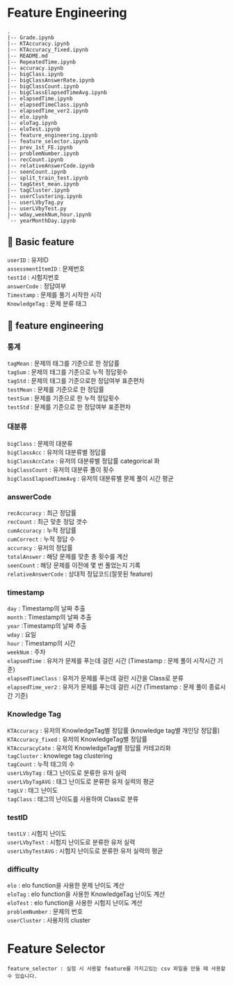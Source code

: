 # Feature Engineering

```
.
|-- Grade.ipynb
|-- KTAccuracy.ipynb
|-- KTAccuracy_fixed.ipynb
|-- README.md
|-- RepeatedTime.ipynb
|-- accuracy.ipynb
|-- bigClass.ipynb
|-- bigClassAnswerRate.ipynb
|-- bigClassCount.ipynb
|-- bigClassElapsedTimeAvg.ipynb
|-- elapsedTime.ipynb
|-- elapsedTimeClass.ipynb
|-- elapsedTime_ver2.ipynb
|-- elo.ipynb
|-- eloTag.ipynb
|-- eloTest.ipynb
|-- feature_engineering.ipynb
|-- feature_selector.ipynb
|-- prev_1st_FE.ipynb
|-- problemNumber.ipynb
|-- recCount.ipynb
|-- relativeAnswerCode.ipynb
|-- seenCount.ipynb
|-- split_train_test.ipynb
|-- tag&test_mean.ipynb
|-- tagCluster.ipynb
|-- userClustering.ipynb
|-- userLVbyTag.py
|-- userLVbyTest.py
|-- wday,weekNum,hour.ipynb
`-- yearMonthDay.ipynb
```

## 🎲 Basic feature

`userID` : 유저ID  
`assessmentItemID` : 문제번호  
`testId` : 시험지번호  
`answerCode` : 정답여부  
`Timestamp` : 문제를 풀기 시작한 시각  
`KnowledgeTag` : 문제 분류 태그

## 🔧 feature engineering

### 통계
`tagMean` : 문제의 태그를 기준으로 한 정답률  
`tagSum` : 문제의 태그를 기준으로 누적 정답횟수  
`tagStd` : 문제의 태그를 기준으로한 정답여부 표준편차  
`testMean` : 문제를 기준으로 한 정답률  
`testSum` : 문제를 기준으로 한 누적 정답횟수  
`testStd` : 문제를 기준으로 한 정답여부 표준편차  

### 대분류
`bigClass` : 문제의 대분류  
`bigClassAcc` : 유저의 대분류별 정답률  
`bigClassAccCate` : 유저의 대분류별 정답률 categorical 화  
`bigClassCount` : 유저의 대분류 풀이 횟수   
`bigClassElapsedTimeAvg` : 유저의 대분류별 문제 풀이 시간 평균  

### answerCode
`recAccuracy` : 최근 정답률  
`recCount` :  최근 맞춘 정답 갯수  
`cumAccuracy` : 누적 정답률  
`cumCorrect` : 누적 정답 수  
`accuracy` : 유저의 정답률  
`totalAnswer` : 해당 문제를 맞춘 총 횟수를 계산  
`seenCount` : 해당 문제를 이전에 몇 번 풀었는지 기록   
`relativeAnswerCode` : 상대적 정답코드(잘못된 feature)  

### timestamp
`day` : Timestamp의 날짜 추출  
`month` : Timestamp의 날짜 추출  
`year` :Timestamp의 날짜 추출  
`wday` :  요일  
`hour` : Timestamp의 시간    
`weekNum` : 주차  
`elapsedTime` : 유저가 문제를 푸는데 걸린 시간 (Timestamp : 문제 풀이 시작시간 기준)    
`elapsedTimeClass` : 유저가 문제를 푸는데 걸린 시간을 Class로 분류  
`elapsedTime_ver2` : 유저가 문제를 푸는데 걸린 시간 (Timestamp : 문제 풀이 종료시간 기준)  

### Knowledge Tag
`KTAccuracy` : 유저의 KnowledgeTag별 정답률 (knowledge tag별 개인당 정답률)  
`KTAccuracy_fixed` : 유저의 KnowledgeTag별 정답률  
`KTAccuracyCate` : 유저의 KnowledgeTag별 정답률 카테고리화  
`tagCluster` : knowlege tag clustering  
`tagCount` : 누적 태그의 수  
`userLVbyTag` : 태그 난이도로 분류한 유저 실력   
`userLVbyTagAVG` : 태그 난이도로 분류한 유저 실력의 평균  
`tagLV` : 태그 난이도  
`tagClass` : 태그의 난이도를 사용하여 Class로 분류  

 ### testID
`testLV` : 시험지 난이도  
`userLVbyTest` : 시험지 난이도로 분류한 유저 실력  
`userLVbyTestAVG` : 시험지 난이도로 분류한 유저 실력의 평균  

### difficulty
`elo` : elo function을 사용한 문제 난이도 계산  
`eloTag` : elo function을 사용한 KnowledgeTag 난이도 계산  
`eloTest` : elo function을 사용한 시험지 난이도 계산  
`problemNumber` : 문제의 번호  
`userCluster` : 사용자의 cluster  

# Feature Selector
    feature_selector : 실험 시 사용할 feature를 가지고있는 csv 파일을 만들 때 사용할 수 있습니다.
